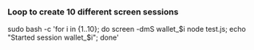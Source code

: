 ### Loop to create 10 different screen sessions
sudo bash -c 'for i in {1..10}; do screen -dmS wallet_$i node test.js; echo "Started session wallet_$i"; done'
